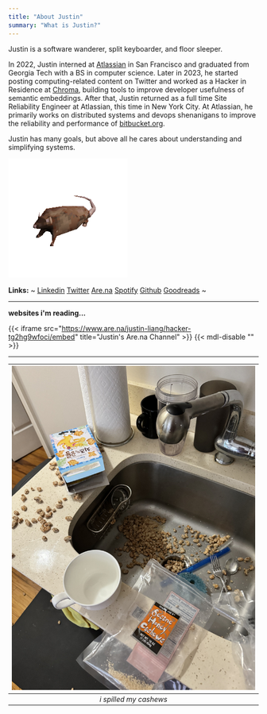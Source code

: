 ```yaml
---
title: "About Justin"
summary: "What is Justin?"
---
```


Justin is a software wanderer, split keyboarder, and floor sleeper.

In 2022, Justin interned at [Atlassian](https://www.atlassian.com/) in San Francisco and graduated from Georgia Tech with a BS in computer science.
Later in 2023, he started posting computing-related content on Twitter and worked as a Hacker in Residence at [Chroma](https://www.trychroma.com/), building tools to improve developer usefulness of semantic embeddings.
After that, Justin returned as a full time Site Reliability Engineer at Atlassian, this time in New York City.
At Atlassian, he primarily works on distributed systems and devops shenanigans to improve the reliability and performance of [bitbucket.org](https://bitbucket.org/product/).

Justin has many goals, but above all he cares about understanding and simplifying systems.

![rat-spinning](./images/rat-spinning.gif)

**Links:**
~
[Linkedin](https://www.linkedin.com/in/justinliang1020/)
[Twitter](https://twitter.com/justinliang1020)
[Are.na](https://www.are.na/justin-liang/channels)
[Spotify](https://open.spotify.com/user/12149388936)
[Github](https://github.com/justinliang1020)
[Goodreads](https://www.goodreads.com/user/show/170472734-justin)
~

---

**websites i'm reading...**

{{< iframe src="https://www.are.na/justin-liang/hacker-tg2hg9wfoci/embed" title="Justin's Are.na Channel"  >}} {{< mdl-disable "<!-- markdownlint-disable MD034 -->" >}}

---

| ![Nut Spillage](./nut_spill.png) |
| :------------------------------: |
|      _i spilled my cashews_      |
